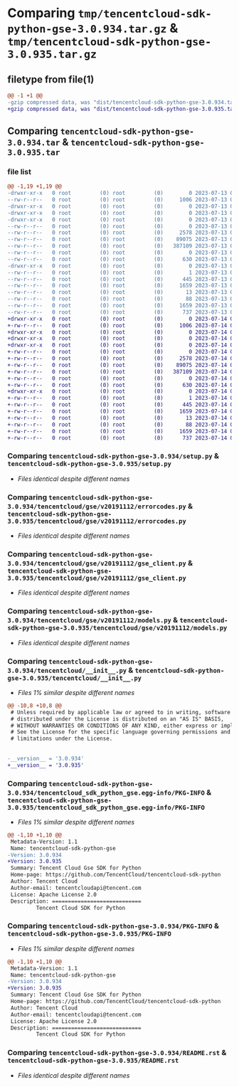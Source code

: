 # Comparing `tmp/tencentcloud-sdk-python-gse-3.0.934.tar.gz` & `tmp/tencentcloud-sdk-python-gse-3.0.935.tar.gz`

## filetype from file(1)

```diff
@@ -1 +1 @@
-gzip compressed data, was "dist/tencentcloud-sdk-python-gse-3.0.934.tar", last modified: Thu Jul 13 00:23:08 2023, max compression
+gzip compressed data, was "dist/tencentcloud-sdk-python-gse-3.0.935.tar", last modified: Fri Jul 14 00:31:28 2023, max compression
```

## Comparing `tencentcloud-sdk-python-gse-3.0.934.tar` & `tencentcloud-sdk-python-gse-3.0.935.tar`

### file list

```diff
@@ -1,19 +1,19 @@
-drwxr-xr-x   0 root         (0) root         (0)        0 2023-07-13 00:23:08.000000 tencentcloud-sdk-python-gse-3.0.934/
--rw-r--r--   0 root         (0) root         (0)     1006 2023-07-13 00:23:08.000000 tencentcloud-sdk-python-gse-3.0.934/setup.py
-drwxr-xr-x   0 root         (0) root         (0)        0 2023-07-13 00:23:08.000000 tencentcloud-sdk-python-gse-3.0.934/tencentcloud/
-drwxr-xr-x   0 root         (0) root         (0)        0 2023-07-13 00:23:08.000000 tencentcloud-sdk-python-gse-3.0.934/tencentcloud/gse/
-drwxr-xr-x   0 root         (0) root         (0)        0 2023-07-13 00:23:08.000000 tencentcloud-sdk-python-gse-3.0.934/tencentcloud/gse/v20191112/
--rw-r--r--   0 root         (0) root         (0)        0 2023-07-13 00:23:08.000000 tencentcloud-sdk-python-gse-3.0.934/tencentcloud/gse/v20191112/__init__.py
--rw-r--r--   0 root         (0) root         (0)     2578 2023-07-13 00:23:08.000000 tencentcloud-sdk-python-gse-3.0.934/tencentcloud/gse/v20191112/errorcodes.py
--rw-r--r--   0 root         (0) root         (0)    89075 2023-07-13 00:23:08.000000 tencentcloud-sdk-python-gse-3.0.934/tencentcloud/gse/v20191112/gse_client.py
--rw-r--r--   0 root         (0) root         (0)   387109 2023-07-13 00:23:08.000000 tencentcloud-sdk-python-gse-3.0.934/tencentcloud/gse/v20191112/models.py
--rw-r--r--   0 root         (0) root         (0)        0 2023-07-13 00:23:08.000000 tencentcloud-sdk-python-gse-3.0.934/tencentcloud/gse/__init__.py
--rw-r--r--   0 root         (0) root         (0)      630 2023-07-13 00:23:08.000000 tencentcloud-sdk-python-gse-3.0.934/tencentcloud/__init__.py
-drwxr-xr-x   0 root         (0) root         (0)        0 2023-07-13 00:23:08.000000 tencentcloud-sdk-python-gse-3.0.934/tencentcloud_sdk_python_gse.egg-info/
--rw-r--r--   0 root         (0) root         (0)        1 2023-07-13 00:23:08.000000 tencentcloud-sdk-python-gse-3.0.934/tencentcloud_sdk_python_gse.egg-info/dependency_links.txt
--rw-r--r--   0 root         (0) root         (0)      445 2023-07-13 00:23:08.000000 tencentcloud-sdk-python-gse-3.0.934/tencentcloud_sdk_python_gse.egg-info/SOURCES.txt
--rw-r--r--   0 root         (0) root         (0)     1659 2023-07-13 00:23:08.000000 tencentcloud-sdk-python-gse-3.0.934/tencentcloud_sdk_python_gse.egg-info/PKG-INFO
--rw-r--r--   0 root         (0) root         (0)       13 2023-07-13 00:23:08.000000 tencentcloud-sdk-python-gse-3.0.934/tencentcloud_sdk_python_gse.egg-info/top_level.txt
--rw-r--r--   0 root         (0) root         (0)       88 2023-07-13 00:23:08.000000 tencentcloud-sdk-python-gse-3.0.934/setup.cfg
--rw-r--r--   0 root         (0) root         (0)     1659 2023-07-13 00:23:08.000000 tencentcloud-sdk-python-gse-3.0.934/PKG-INFO
--rw-r--r--   0 root         (0) root         (0)      737 2023-07-13 00:23:08.000000 tencentcloud-sdk-python-gse-3.0.934/README.rst
+drwxr-xr-x   0 root         (0) root         (0)        0 2023-07-14 00:31:28.000000 tencentcloud-sdk-python-gse-3.0.935/
+-rw-r--r--   0 root         (0) root         (0)     1006 2023-07-14 00:31:28.000000 tencentcloud-sdk-python-gse-3.0.935/setup.py
+drwxr-xr-x   0 root         (0) root         (0)        0 2023-07-14 00:31:28.000000 tencentcloud-sdk-python-gse-3.0.935/tencentcloud/
+drwxr-xr-x   0 root         (0) root         (0)        0 2023-07-14 00:31:28.000000 tencentcloud-sdk-python-gse-3.0.935/tencentcloud/gse/
+drwxr-xr-x   0 root         (0) root         (0)        0 2023-07-14 00:31:28.000000 tencentcloud-sdk-python-gse-3.0.935/tencentcloud/gse/v20191112/
+-rw-r--r--   0 root         (0) root         (0)        0 2023-07-14 00:31:28.000000 tencentcloud-sdk-python-gse-3.0.935/tencentcloud/gse/v20191112/__init__.py
+-rw-r--r--   0 root         (0) root         (0)     2578 2023-07-14 00:31:28.000000 tencentcloud-sdk-python-gse-3.0.935/tencentcloud/gse/v20191112/errorcodes.py
+-rw-r--r--   0 root         (0) root         (0)    89075 2023-07-14 00:31:28.000000 tencentcloud-sdk-python-gse-3.0.935/tencentcloud/gse/v20191112/gse_client.py
+-rw-r--r--   0 root         (0) root         (0)   387109 2023-07-14 00:31:28.000000 tencentcloud-sdk-python-gse-3.0.935/tencentcloud/gse/v20191112/models.py
+-rw-r--r--   0 root         (0) root         (0)        0 2023-07-14 00:31:28.000000 tencentcloud-sdk-python-gse-3.0.935/tencentcloud/gse/__init__.py
+-rw-r--r--   0 root         (0) root         (0)      630 2023-07-14 00:31:28.000000 tencentcloud-sdk-python-gse-3.0.935/tencentcloud/__init__.py
+drwxr-xr-x   0 root         (0) root         (0)        0 2023-07-14 00:31:28.000000 tencentcloud-sdk-python-gse-3.0.935/tencentcloud_sdk_python_gse.egg-info/
+-rw-r--r--   0 root         (0) root         (0)        1 2023-07-14 00:31:28.000000 tencentcloud-sdk-python-gse-3.0.935/tencentcloud_sdk_python_gse.egg-info/dependency_links.txt
+-rw-r--r--   0 root         (0) root         (0)      445 2023-07-14 00:31:28.000000 tencentcloud-sdk-python-gse-3.0.935/tencentcloud_sdk_python_gse.egg-info/SOURCES.txt
+-rw-r--r--   0 root         (0) root         (0)     1659 2023-07-14 00:31:28.000000 tencentcloud-sdk-python-gse-3.0.935/tencentcloud_sdk_python_gse.egg-info/PKG-INFO
+-rw-r--r--   0 root         (0) root         (0)       13 2023-07-14 00:31:28.000000 tencentcloud-sdk-python-gse-3.0.935/tencentcloud_sdk_python_gse.egg-info/top_level.txt
+-rw-r--r--   0 root         (0) root         (0)       88 2023-07-14 00:31:28.000000 tencentcloud-sdk-python-gse-3.0.935/setup.cfg
+-rw-r--r--   0 root         (0) root         (0)     1659 2023-07-14 00:31:28.000000 tencentcloud-sdk-python-gse-3.0.935/PKG-INFO
+-rw-r--r--   0 root         (0) root         (0)      737 2023-07-14 00:31:28.000000 tencentcloud-sdk-python-gse-3.0.935/README.rst
```

### Comparing `tencentcloud-sdk-python-gse-3.0.934/setup.py` & `tencentcloud-sdk-python-gse-3.0.935/setup.py`

 * *Files identical despite different names*

### Comparing `tencentcloud-sdk-python-gse-3.0.934/tencentcloud/gse/v20191112/errorcodes.py` & `tencentcloud-sdk-python-gse-3.0.935/tencentcloud/gse/v20191112/errorcodes.py`

 * *Files identical despite different names*

### Comparing `tencentcloud-sdk-python-gse-3.0.934/tencentcloud/gse/v20191112/gse_client.py` & `tencentcloud-sdk-python-gse-3.0.935/tencentcloud/gse/v20191112/gse_client.py`

 * *Files identical despite different names*

### Comparing `tencentcloud-sdk-python-gse-3.0.934/tencentcloud/gse/v20191112/models.py` & `tencentcloud-sdk-python-gse-3.0.935/tencentcloud/gse/v20191112/models.py`

 * *Files identical despite different names*

### Comparing `tencentcloud-sdk-python-gse-3.0.934/tencentcloud/__init__.py` & `tencentcloud-sdk-python-gse-3.0.935/tencentcloud/__init__.py`

 * *Files 1% similar despite different names*

```diff
@@ -10,8 +10,8 @@
 # Unless required by applicable law or agreed to in writing, software
 # distributed under the License is distributed on an "AS IS" BASIS,
 # WITHOUT WARRANTIES OR CONDITIONS OF ANY KIND, either express or implied.
 # See the License for the specific language governing permissions and
 # limitations under the License.
 
 
-__version__ = '3.0.934'
+__version__ = '3.0.935'
```

### Comparing `tencentcloud-sdk-python-gse-3.0.934/tencentcloud_sdk_python_gse.egg-info/PKG-INFO` & `tencentcloud-sdk-python-gse-3.0.935/tencentcloud_sdk_python_gse.egg-info/PKG-INFO`

 * *Files 1% similar despite different names*

```diff
@@ -1,10 +1,10 @@
 Metadata-Version: 1.1
 Name: tencentcloud-sdk-python-gse
-Version: 3.0.934
+Version: 3.0.935
 Summary: Tencent Cloud Gse SDK for Python
 Home-page: https://github.com/TencentCloud/tencentcloud-sdk-python
 Author: Tencent Cloud
 Author-email: tencentcloudapi@tencent.com
 License: Apache License 2.0
 Description: ============================
         Tencent Cloud SDK for Python
```

### Comparing `tencentcloud-sdk-python-gse-3.0.934/PKG-INFO` & `tencentcloud-sdk-python-gse-3.0.935/PKG-INFO`

 * *Files 1% similar despite different names*

```diff
@@ -1,10 +1,10 @@
 Metadata-Version: 1.1
 Name: tencentcloud-sdk-python-gse
-Version: 3.0.934
+Version: 3.0.935
 Summary: Tencent Cloud Gse SDK for Python
 Home-page: https://github.com/TencentCloud/tencentcloud-sdk-python
 Author: Tencent Cloud
 Author-email: tencentcloudapi@tencent.com
 License: Apache License 2.0
 Description: ============================
         Tencent Cloud SDK for Python
```

### Comparing `tencentcloud-sdk-python-gse-3.0.934/README.rst` & `tencentcloud-sdk-python-gse-3.0.935/README.rst`

 * *Files identical despite different names*

